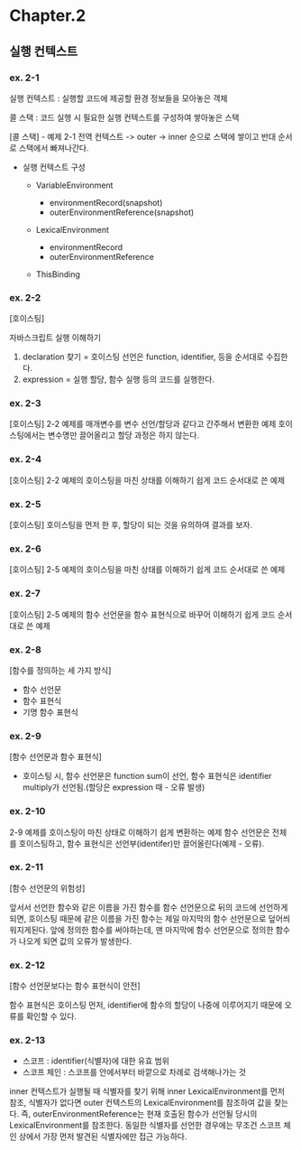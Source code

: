 # Chapter.2

## 실행 컨텍스트

### ex. 2-1

실행 컨텍스트 : 실행할 코드에 제공할 환경 정보들을 모아놓은 객체

콜 스택 : 코드 실행 시 필요한 실행 컨텍스트를 구성하여 쌓아놓은 스택

[콜 스택] - 예제 2-1
전역 컨텍스트 -> outer -> inner 순으로 스택에 쌓이고 반대 순서로 스택에서 빠져나간다.

- 실행 컨텍스트 구성

  - VariableEnvironment

    - environmentRecord(snapshot)
    - outerEnvironmentReference(snapshot)

  - LexicalEnvironment

    - environmentRecord
    - outerEnvironmentReference

  - ThisBinding

### ex. 2-2

[호이스팅]

자바스크립트 실행 이해하기

1. declaration 찾기 = 호이스팅
   선언은 function, identifier, 등을 순서대로 수집한다.
2. expression = 실행
   할당, 함수 실행 등의 코드를 실행한다.

### ex. 2-3

[호이스팅]
2-2 예제를 매개변수를 변수 선언/할당과 같다고 간주해서 변환한 예제
호이스팅에서는 변수명만 끌어올리고 할당 과정은 하지 않는다.

### ex. 2-4

[호이스팅]
2-2 예제의 호이스팅을 마친 상태를 이해하기 쉽게 코드 순서대로 쓴 예제

### ex. 2-5

[호이스팅]
호이스팅을 먼저 한 후, 할당이 되는 것을 유의하여 결과를 보자.

### ex. 2-6

[호이스팅]
2-5 예제의 호이스팅을 마친 상태를 이해하기 쉽게 코드 순서대로 쓴 예제

### ex. 2-7

[호이스팅]
2-5 예제의 함수 선언문을 함수 표현식으로 바꾸어 이해하기 쉽게 코드 순서대로 쓴 예제

### ex. 2-8

[함수를 정의하는 세 가지 방식]

- 함수 선언문
- 함수 표현식
- 기명 함수 표현식

### ex. 2-9

[함수 선언문과 함수 표현식]

- 호이스팅 시,
  함수 선언문은 function sum이 선언,
  함수 표현식은 identifier multiply가 선언됨.(할당은 expression 때 - 오류 발생)

### ex. 2-10

2-9 예제를 호이스팅이 마친 상태로 이해하기 쉽게 변환하는 예제
함수 선언문은 전체를 호이스팅하고, 함수 표현식은 선언부(identifer)만 끌어올린다(예제 - 오류).

### ex. 2-11

[함수 선언문의 위험성]

앞서서 선언한 함수와 같은 이름을 가진 함수를 함수 선언문으로 뒤의 코드에 선언하게 되면,
호이스팅 때문에 같은 이름을 가진 함수는 제일 마지막의 함수 선언문으로 덮어씌워지게된다.
앞에 정의한 함수를 써야하는데, 맨 마지막에 함수 선언문으로 정의한 함수가 나오게 되면 값의 오류가 발생한다.

### ex. 2-12

[함수 선언문보다는 함수 표현식이 안전]

함수 표현식은 호이스팅 먼저, identifier에 함수의 할당이 나중에 이루어지기 때문에 오류를 확인할 수 있다.

### ex. 2-13

- 스코프 : identifier(식별자)에 대한 유효 범위
- 스코프 체인 : 스코프를 안에서부터 바깥으로 차례로 검색해나가는 것

inner 컨텍스트가 실행될 때 식별자를 찾기 위해 inner LexicalEnvironment를 먼저 참조,
식별자가 없다면 outer 컨텍스트의 LexicalEnvironment를 참조하여 값을 찾는다.
즉, outerEnvironmentReference는 현재 호출된 함수가 선언될 당시의 LexicalEnvironment를 참조한다.
동일한 식별자를 선언한 경우에는 무조건 스코프 체인 상에서 가장 먼저 발견된 식별자에만 접근 가능하다.
